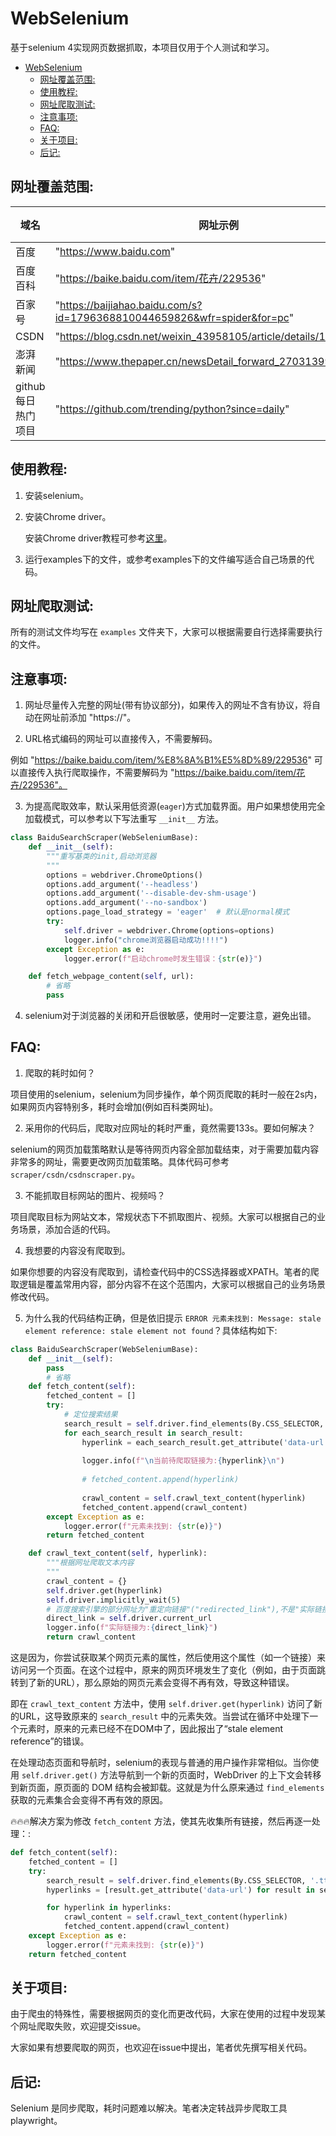 # WebSelenium

基于selenium 4实现网页数据抓取，本项目仅用于个人测试和学习。<br>
- [WebSelenium](#webselenium)
  - [网址覆盖范围:](#网址覆盖范围)
  - [使用教程:](#使用教程)
  - [网址爬取测试:](#网址爬取测试)
  - [注意事项:](#注意事项)
  - [FAQ:](#faq)
  - [关于项目:](#关于项目)
  - [后记:](#后记)


## 网址覆盖范围:

域名       |网址示例                                                                        |支持
----------|-------------------------------------------------------------------------------|---
百度       | "https://www.baidu.com"                                                       | ✅
百度百科    | "https://baike.baidu.com/item/花卉/229536"                                    | ✅
百家号     | "https://baijiahao.baidu.com/s?id=1796368810044659826&wfr=spider&for=pc"      | ✅
CSDN      | "https://blog.csdn.net/weixin_43958105/article/details/114012590"             | ✅
澎湃新闻    | "https://www.thepaper.cn/newsDetail_forward_27031399"                         | ✅
github每日热门项目    | "https://github.com/trending/python?since=daily"                     | ✅


## 使用教程:

1. 安装selenium。

2. 安装Chrome driver。

   安装Chrome driver教程可参考[这里](https://github.com/peilongchencc/selenium_data/tree/main/browser_driver)。<br>

3. 运行examples下的文件，或参考examples下的文件编写适合自己场景的代码。


## 网址爬取测试:

所有的测试文件均写在 `examples` 文件夹下，大家可以根据需要自行选择需要执行的文件。<br>


## 注意事项:

1. 网址尽量传入完整的网址(带有协议部分)，如果传入的网址不含有协议，将自动在网址前添加 "https://"。

2. URL格式编码的网址可以直接传入，不需要解码。

例如 "https://baike.baidu.com/item/%E8%8A%B1%E5%8D%89/229536" 可以直接传入执行爬取操作，不需要解码为 "https://baike.baidu.com/item/花卉/229536"。<br>

3. 为提高爬取效率，默认采用低资源(`eager`)方式加载界面。用户如果想使用完全加载模式，可以参考以下写法重写 `__init__` 方法。

```python
class BaiduSearchScraper(WebSeleniumBase):
    def __init__(self):
        """重写基类的init,启动浏览器
        """
        options = webdriver.ChromeOptions()
        options.add_argument('--headless')
        options.add_argument('--disable-dev-shm-usage')
        options.add_argument('--no-sandbox')
        options.page_load_strategy = 'eager'  # 默认是normal模式
        try:
            self.driver = webdriver.Chrome(options=options)
            logger.info("chrome浏览器启动成功!!!!")
        except Exception as e:
            logger.error(f"启动chrome时发生错误：{str(e)}")

    def fetch_webpage_content(self, url):
        # 省略
        pass
```

4. selenium对于浏览器的关闭和开启很敏感，使用时一定要注意，避免出错。


## FAQ:

1. 爬取的耗时如何？

项目使用的selenium，selenium为同步操作，单个网页爬取的耗时一般在2s内，如果网页内容特别多，耗时会增加(例如百科类网址)。<br>

2. 采用你的代码后，爬取对应网址的耗时严重，竟然需要133s。要如何解决？

selenium的网页加载策略默认是等待网页内容全部加载结束，对于需要加载内容非常多的网址，需要更改网页加载策略。具体代码可参考 `scraper/csdn/csdnscraper.py`。<br>

3. 不能抓取目标网站的图片、视频吗？

项目爬取目标为网站文本，常规状态下不抓取图片、视频。大家可以根据自己的业务场景，添加合适的代码。<br>

4. 我想要的内容没有爬取到。

如果你想要的内容没有爬取到，请检查代码中的CSS选择器或XPATH。笔者的爬取逻辑是覆盖常用内容，部分内容不在这个范围内，大家可以根据自己的业务场景修改代码。<br>

5. 为什么我的代码结构正确，但是依旧提示 `ERROR 元素未找到: Message: stale element reference: stale element not found`？具体结构如下:

```python
class BaiduSearchScraper(WebSeleniumBase):
    def __init__(self):
        pass
        # 省略
    def fetch_content(self):
        fetched_content = []
        try:
            # 定位搜索结果
            search_result = self.driver.find_elements(By.CSS_SELECTOR, '.tts-button_1V9FA')
            for each_search_result in search_result:
                hyperlink = each_search_result.get_attribute('data-url')  # 
                
                logger.info(f"\n当前待爬取链接为:{hyperlink}\n")
                
                # fetched_content.append(hyperlink)
                
                crawl_content = self.crawl_text_content(hyperlink)
                fetched_content.append(crawl_content)
        except Exception as e:
            logger.error(f"元素未找到: {str(e)}")
        return fetched_content

    def crawl_text_content(self, hyperlink):
        """根据网址爬取文本内容
        """
        crawl_content = {}
        self.driver.get(hyperlink)
        self.driver.implicitly_wait(5)
        # 百度搜索引擎的部分网址为"重定向链接"("redirected_link"),不是"实际链接"("direct_link")。
        direct_link = self.driver.current_url
        logger.info(f"实际链接为:{direct_link}")
        return crawl_content
```

这是因为，你尝试获取某个网页元素的属性，然后使用这个属性（如一个链接）来访问另一个页面。在这个过程中，原来的网页环境发生了变化（例如，由于页面跳转到了新的URL），那么原始的网页元素会变得不再有效，导致这种错误。<br>

即在 `crawl_text_content` 方法中，使用 `self.driver.get(hyperlink)` 访问了新的URL，这导致原来的 `search_result` 中的元素失效。当尝试在循环中处理下一个元素时，原来的元素已经不在DOM中了，因此报出了“stale element reference”的错误。<br>

在处理动态页面和导航时，selenium的表现与普通的用户操作非常相似。当你使用 `self.driver.get()` 方法导航到一个新的页面时，WebDriver 的上下文会转移到新页面，原页面的 DOM 结构会被卸载。这就是为什么原来通过 `find_elements` 获取的元素集合会变得不再有效的原因。<br>

🔥🔥🔥解决方案为修改 `fetch_content` 方法，使其先收集所有链接，然后再逐一处理：:<br>

```python
def fetch_content(self):
    fetched_content = []
    try:
        search_result = self.driver.find_elements(By.CSS_SELECTOR, '.tts-button_1V9FA')
        hyperlinks = [result.get_attribute('data-url') for result in search_result]

        for hyperlink in hyperlinks:
            crawl_content = self.crawl_text_content(hyperlink)
            fetched_content.append(crawl_content)
    except Exception as e:
        logger.error(f"元素未找到: {str(e)}")
    return fetched_content
```


## 关于项目:

由于爬虫的特殊性，需要根据网页的变化而更改代码，大家在使用的过程中发现某个网址爬取失败，欢迎提交issue。<br>

大家如果有想要爬取的网页，也欢迎在issue中提出，笔者优先撰写相关代码。<br>


## 后记:

Selenium 是同步爬取，耗时问题难以解决。笔者决定转战异步爬取工具 playwright。<br>